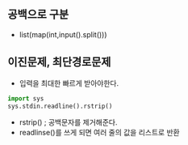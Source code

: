 ## 공백으로 구분
- list(map(int,input().split()))

## 이진문제, 최단경로문제
- 입력을 최대한 빠르게 받아야한다.
```python
import sys 
sys.stdin.readline().rstrip()
```
- rstrip() ; 공백문자를 제거해준다.
- readlinse()를 쓰게 되면 여러 줄의 값을 리스트로 반환